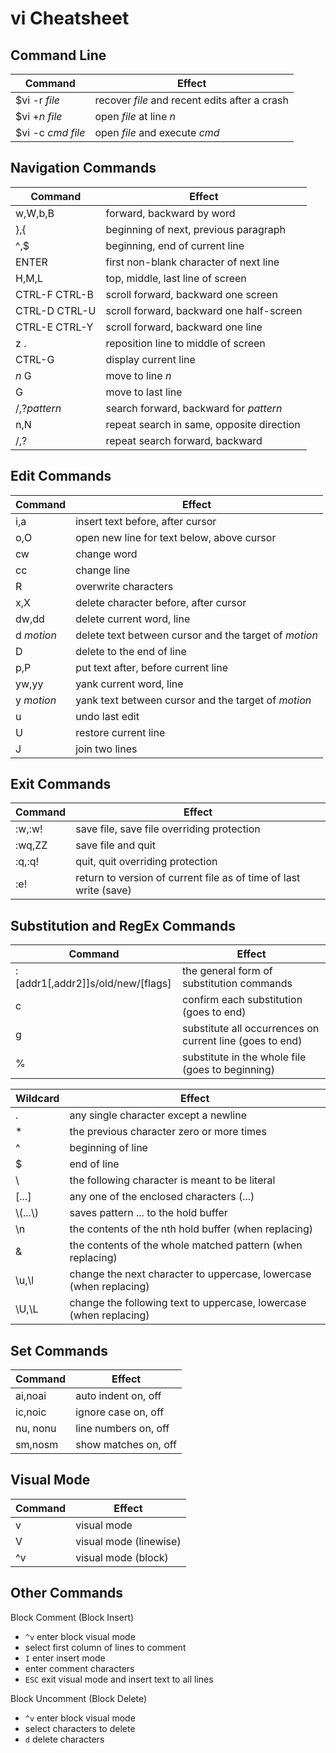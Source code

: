 # vi Cheatsheet

## Command Line
| Command | Effect |
| --- | --- |
| $vi -r *file* | recover *file* and recent edits after a crash |
| $vi +*n* *file* | open *file* at line *n* |
| $vi -c *cmd* *file* | open *file* and execute *cmd* |

## Navigation Commands
| Command | Effect |
| --- | --- |
| w,W,b,B | forward, backward by word |
| },{ | beginning of next, previous paragraph |
| ^,$ | beginning, end of current line |
| ENTER | first non-blank character of next line |
| H,M,L | top, middle, last line of screen |
| CTRL-F CTRL-B | scroll forward, backward one screen |
| CTRL-D CTRL-U | scroll forward, backward one half-screen |
| CTRL-E CTRL-Y | scroll forward, backward one line |
| z . | reposition line to middle of screen |
| CTRL-G | display current line |
| *n* G | move to line *n* |
| G | move to last line |
| /,?*pattern* | search forward, backward for *pattern* |
| n,N | repeat search in same, opposite direction |
| /,? | repeat search forward, backward |

## Edit Commands
| Command | Effect |
| --- | --- |
| i,a | insert text before, after cursor |
| o,O | open new line for text below, above cursor |
| cw | change word |
| cc | change line |
| R | overwrite characters |
| x,X | delete character before, after cursor |
| dw,dd | delete current word, line |
| d *motion* | delete text between cursor and the target of *motion* |
| D | delete to the end of line |
| p,P | put text after, before current line |
| yw,yy | yank current word, line |
| y *motion* | yank text between cursor and the target of *motion* |
| u | undo last edit |
| U | restore current line |
| J | join two lines |

## Exit Commands
| Command | Effect |
| --- | --- |
| :w,:w! | save file, save file overriding protection |
| :wq,ZZ | save file and quit |
| :q,:q! | quit, quit overriding protection |
| :e! | return to version of current file as of time of last write (save) |

## Substitution and RegEx Commands
| Command | Effect |
| --- | --- |
| :[addr1[,addr2]]s/old/new/[flags] | the general form of substitution commands |
| c | confirm each substitution (goes to end) |
| g | substitute all occurrences on current line (goes to end) |
| % | substitute in the whole file (goes to beginning) |

| Wildcard | Effect |
| --- | --- |
| . | any single character except a newline |
| * | the previous character zero or more times |
| ^ | beginning of line |
| $ | end of line |
| \ | the following character is meant to be literal |
| [...] | any one of the enclosed characters (...) |
| \\(...\\) | saves pattern ... to the hold buffer |
| \n | the contents of the nth hold buffer (when replacing) |
| & | the contents of the whole matched pattern (when replacing) |
| \u,\l | change the next character to uppercase, lowercase (when replacing) |
| \U,\L | change the following text to uppercase, lowercase (when replacing) |

## Set Commands
| Command | Effect |
| --- | --- |
| ai,noai | auto indent on, off |
| ic,noic | ignore case on, off |
| nu, nonu | line numbers on, off |
| sm,nosm | show matches on, off |

## Visual Mode
| Command | Effect |
| --- | --- |
| v | visual mode |
| V | visual mode (linewise) |
| ^v | visual mode (block) |

## Other Commands

Block Comment (Block Insert)
 * `^v` enter block visual mode
 * select first column of lines to comment
 * `I` enter insert mode
 * enter comment characters
 * `ESC` exit visual mode and insert text to all lines

Block Uncomment (Block Delete)
* `^v` enter block visual mode
* select characters to delete
* `d` delete characters
